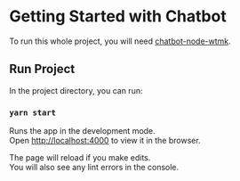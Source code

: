 # Getting Started with Chatbot

To run this whole project, you will need [chatbot-node-wtmk](https://github.com/stfares/chatbot-node-wtmk).

## Run Project

In the project directory, you can run:

### `yarn start`

Runs the app in the development mode.\
Open [http://localhost:4000](http://localhost:4000) to view it in the browser.

The page will reload if you make edits.\
You will also see any lint errors in the console.
